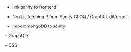 - link sanity to frontend
- Next.js fetching !!
  from Sanity GROQ / GraphQL
  differnet

- import mongoDB to sanity

– GraphQL?

– CSS
